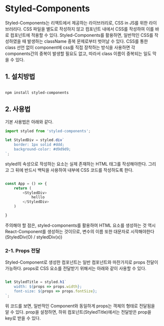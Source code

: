 # Styled-Components

Styled-Components는 리액트에서 제공하는 라이브러리로, CSS in JS를 위한 라이브러리다. CSS 파일을 별도로 작성하지 않고 컴포넌트 내에서 CSS를 작성하여 이를 바로 컴포넌트에 적용할 수 있다. Styled-Components를 활용하면, 일반적인 CSS를 작성하였을 때 발생하는 className 중복 문제로부터 벗어날 수 있다. CSS를 통한 class 선언 없이 component에 css를 직접 장착하는 방식을 사용하면 각 components간의 중복이 발생할 필요도 없고, 따라서 class 이름이 중복되는 일도 막을 수 있다.



## 1. 설치방법

```bash

npm install styled-components

```



## 2. 사용법

기본 사용법은 아래와 같다.

```javascript
import styled from 'styled-components';

let StyledDiv = styled.div`
	border: 1px solid #ddd;
	background-color: #d9d9d9;
`;

```

styled의 속성으로 작성하는 요소는 실제 존재하는 HTML 태그를 작성해야한다. 그리고 그 뒤에 반드시 백틱을 사용하여 내부에 CSS 코드를 작성하도록 한다.

```javascript

const App = () => {
	return (
		<StyledDiv>
			helllo
		</StyledDiv>
	)

}

```

주의해야 할 점은, styled-components를 활용하여 HTML 요소를 생성하는 것 역시 React-Component를 생성하는 것이므로, 변수의 이름 또한 대문자로 시작해야한다(StyledDiv(O) / styledDiv(x))


### 2-1. Props 전달

Styled-Component로 생성한 컴포넌트는 일반 컴포넌트와 마찬가지로 props 전달이 가능하다. props로 CSS 요소를 전달받기 위해서는 아래와 같이 사용할 수 있다.

```javascript

let StyledTitle = styled.h1`
	width: ${props => props.width};
	font-size: ${props => props.fontSize};
`;

```

위 코드를 보면, 일반적인 Component와 동일하게 props는 객체의 형태로 전달됨을 알 수 있다. prop을 설정하면, 하위 컴포넌트(StyledTitle)에서는 전달받은 prop을 key로 받을 수 있다.